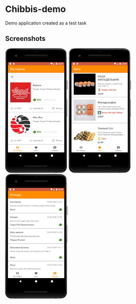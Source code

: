 # Chibbis-demo
Demo application created as a test task

## Screenshots
<div style="display: inline-block;">
  <img src="images/Screen_1.png" width="200" height="400">
  <img src="images/Screen_2.png" width="200" height="400">
  <img src="images/Screen_3.png" width="200" height="400">
</div>
